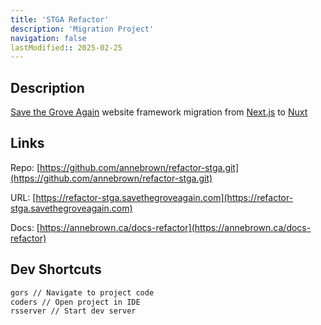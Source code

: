 ```yaml
---
title: 'STGA Refactor'
description: 'Migration Project'
navigation: false
lastModified:: 2025-02-25
---
```


## Description

 [Save the Grove Again](https://savethegroveagain.com) website framework migration from [Next.js](https://nextjs.org/) to [Nuxt](https://nuxt.com/)

## Links

Repo: [https://github.com/annebrown/refactor-stga.git](https://github.com/annebrown/refactor-stga.git)

URL: [https://refactor-stga.savethegroveagain.com](https://refactor-stga.savethegroveagain.com)

Docs: [https://annebrown.ca/docs-refactor](https://annebrown.ca/docs-refactor)

## Dev Shortcuts

```bash
gors // Navigate to project code
coders // Open project in IDE
rsserver // Start dev server
```
